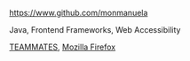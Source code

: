 
<!-- Give link to your github home page -->
<span id="github">https://www.github.com/monmanuela</span>

<!-- Give up to 3 expertise areas that you claim credit for -->
<span id="areas">Java, Frontend Frameworks, Web Accessibility</span>

<!-- Give your internal and external projects related to the module -->
<span id="projects">[TEAMMATES](https://github.com/TEAMMATES/teammates), [Mozilla Firefox](https://hg.mozilla.org/mozilla-central/)</span>